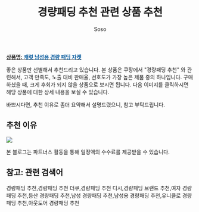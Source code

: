 ﻿---
layout: post
title:  "경량패딩 추천 관련 상품 추천"
author: Soso
categories: [ 패션의류 ]
tags: [경량패딩 추천,경량패딩 추천 더쿠,경량패딩 추천 디시,경량패딩 브랜드 추천,여자 경량패딩 추천,등산 경량패딩 추천,남성 경량패딩 추천,남성용 경량패딩 추천,유니클로 경량패딩 추천,아웃도어 경량패딩 추천]
image: https://ads-partners.coupang.com/image1/LfGdIkjURTCM2sEqLba8_5KpTOKqKT-KhBg9PQvlQ8U3FiR0MnrqTZ_H3zMoNYndcWsXapp_d6TbM7ZZOVhFakJmaVMYya0D6hEyd13YgWFKEoxD6rV7afVALHXyhpbwvhejhz1ZGlWWtNziJqn9RbduspGqP5NCdwGzN6uJc-Jt9u8wyUmXxPEnqlk8HNAPZlqyN1DSdenWFGzfYYdfUVFYPX6fZfG3EK2UmuvdYfBNOsEPZfpyA05EzA9-s7bdOwz2I9fr--1Rr9imJOTRdm0= 
description: "쿠팡에서 경량패딩 추천 관련 상품으로 가장 고객 선호도가 높은 제품 중 하나입니다."
---

<a href="https://link.coupang.com/re/AFFSDP?lptag=AF5673682&pageKey=2111547303&itemId=3586763453&vendorItemId=71572558508&traceid=V0-153-a508cd78205018cb&requestid=20231116175000797149961248&token=31850C%7CMIXED"><b>상품명: <font color='#01579B'>캐럿 남성용 경량 패딩 자켓</font></b></a>

좋은 상품만 선별해서 추천드리고 있습니다.
본 상품은 쿠팡에서 "경량패딩 추천" 와 관련해서, 고객 만족도, 노출 대비 판매율, 선호도가 가장 높은 제품 중의 하나입니다.
구매하셨을 때, 크게 후회가 되지 않을 상품으로 보시면 됩니다. 
다음 이미지를 클릭하시면 해당 상품에 대한 상세 내용을 보실 수 있습니다.

바쁘시다면, 추천 이유로 좀더 요약해서 설명드렸으니, 참고 부탁드립니다.

## 추천 이유 

<a href="https://link.coupang.com/re/AFFSDP?lptag=AF5673682&pageKey=2111547303&itemId=3586763453&vendorItemId=71572558508&traceid=V0-153-a508cd78205018cb&requestid=20231116175000797149961248&token=31850C%7CMIXED"><img src="https://thumbnail8.coupangcdn.com/thumbnails/remote/q89/image/retail/images/2220493682291941-a7e17d18-69e2-40c6-b22b-073083d34a9e.jpg"></a> 

본 블로그는 파트너스 활동을 통해 일정액의 수수료를 제공받을 수 있습니다.

## 참고: 관련 검색어    
경량패딩 추천,경량패딩 추천 더쿠,경량패딩 추천 디시,경량패딩 브랜드 추천,여자 경량패딩 추천,등산 경량패딩 추천,남성 경량패딩 추천,남성용 경량패딩 추천,유니클로 경량패딩 추천,아웃도어 경량패딩 추천